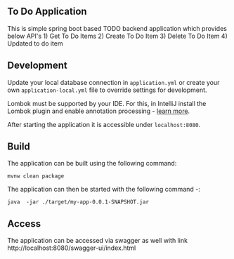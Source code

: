 ## To Do Application

This is simple spring boot based TODO backend application which provides below API's
    1) Get To Do Items
    2) Create To Do Item
    3)  Delete To Do Item
    4)  Updated to do item

## Development

Update your local database connection in `application.yml` or create your own `application-local.yml` file to override settings for development.

Lombok must be supported by your IDE. For this, in IntelliJ install the Lombok plugin and enable annotation processing - [learn more](https://bootify.io/next-steps/spring-boot-with-lombok.html).

After starting the application it is accessible under `localhost:8080`.

## Build
The application can be built using the following command:

```
mvnw clean package
```

The application can then be started with the following command -:

```
java  -jar ./target/my-app-0.0.1-SNAPSHOT.jar
```

## Access 

The application can be accessed via swagger as well with link http://localhost:8080/swagger-ui/index.html


